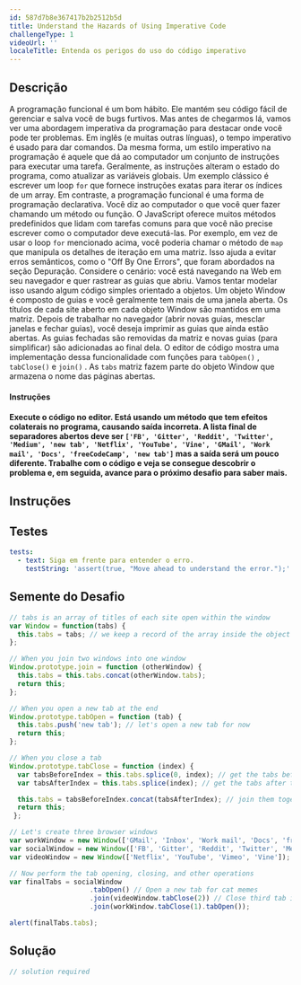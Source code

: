 ```yaml
---
id: 587d7b8e367417b2b2512b5d
title: Understand the Hazards of Using Imperative Code
challengeType: 1
videoUrl: ''
localeTitle: Entenda os perigos do uso do código imperativo
---
```


## Descrição
<section id="description"> A programação funcional é um bom hábito. Ele mantém seu código fácil de gerenciar e salva você de bugs furtivos. Mas antes de chegarmos lá, vamos ver uma abordagem imperativa da programação para destacar onde você pode ter problemas. Em inglês (e muitas outras línguas), o tempo imperativo é usado para dar comandos. Da mesma forma, um estilo imperativo na programação é aquele que dá ao computador um conjunto de instruções para executar uma tarefa. Geralmente, as instruções alteram o estado do programa, como atualizar as variáveis ​​globais. Um exemplo clássico é escrever um loop <code>for</code> que fornece instruções exatas para iterar os índices de um array. Em contraste, a programação funcional é uma forma de programação declarativa. Você diz ao computador o que você quer fazer chamando um método ou função. O JavaScript oferece muitos métodos predefinidos que lidam com tarefas comuns para que você não precise escrever como o computador deve executá-las. Por exemplo, em vez de usar o loop <code>for</code> mencionado acima, você poderia chamar o método de <code>map</code> que manipula os detalhes de iteração em uma matriz. Isso ajuda a evitar erros semânticos, como o &quot;Off By One Errors&quot;, que foram abordados na seção Depuração. Considere o cenário: você está navegando na Web em seu navegador e quer rastrear as guias que abriu. Vamos tentar modelar isso usando algum código simples orientado a objetos. Um objeto Window é composto de guias e você geralmente tem mais de uma janela aberta. Os títulos de cada site aberto em cada objeto Window são mantidos em uma matriz. Depois de trabalhar no navegador (abrir novas guias, mesclar janelas e fechar guias), você deseja imprimir as guias que ainda estão abertas. As guias fechadas são removidas da matriz e novas guias (para simplificar) são adicionadas ao final dela. O editor de código mostra uma implementação dessa funcionalidade com funções para <code>tabOpen()</code> , <code>tabClose()</code> e <code>join()</code> . As <code>tabs</code> matriz fazem parte do objeto Window que armazena o nome das páginas abertas. <h4> Instruções </h4><h4> Execute o código no editor. Está usando um método que tem efeitos colaterais no programa, causando saída incorreta. A lista final de separadores abertos deve ser <code>[&#39;FB&#39;, &#39;Gitter&#39;, &#39;Reddit&#39;, &#39;Twitter&#39;, &#39;Medium&#39;, &#39;new tab&#39;, &#39;Netflix&#39;, &#39;YouTube&#39;, &#39;Vine&#39;, &#39;GMail&#39;, &#39;Work mail&#39;, &#39;Docs&#39;, &#39;freeCodeCamp&#39;, &#39;new tab&#39;]</code> mas a saída será um pouco diferente. Trabalhe com o código e veja se consegue descobrir o problema e, em seguida, avance para o próximo desafio para saber mais. </h4></section>

## Instruções
<section id="instructions">
</section>

## Testes
<section id='tests'>

```yml
tests:
  - text: Siga em frente para entender o erro.
    testString: 'assert(true, "Move ahead to understand the error.");'

```

</section>

## Semente do Desafio
<section id='challengeSeed'>

<div id='js-seed'>

```js
// tabs is an array of titles of each site open within the window
var Window = function(tabs) {
  this.tabs = tabs; // we keep a record of the array inside the object
};

// When you join two windows into one window
Window.prototype.join = function (otherWindow) {
  this.tabs = this.tabs.concat(otherWindow.tabs);
  return this;
};

// When you open a new tab at the end
Window.prototype.tabOpen = function (tab) {
  this.tabs.push('new tab'); // let's open a new tab for now
  return this;
};

// When you close a tab
Window.prototype.tabClose = function (index) {
  var tabsBeforeIndex = this.tabs.splice(0, index); // get the tabs before the tab
  var tabsAfterIndex = this.tabs.splice(index); // get the tabs after the tab

  this.tabs = tabsBeforeIndex.concat(tabsAfterIndex); // join them together
  return this;
 };

// Let's create three browser windows
var workWindow = new Window(['GMail', 'Inbox', 'Work mail', 'Docs', 'freeCodeCamp']); // Your mailbox, drive, and other work sites
var socialWindow = new Window(['FB', 'Gitter', 'Reddit', 'Twitter', 'Medium']); // Social sites
var videoWindow = new Window(['Netflix', 'YouTube', 'Vimeo', 'Vine']); //  Entertainment sites

// Now perform the tab opening, closing, and other operations
var finalTabs = socialWindow
                    .tabOpen() // Open a new tab for cat memes
                    .join(videoWindow.tabClose(2)) // Close third tab in video window, and join
                    .join(workWindow.tabClose(1).tabOpen());

alert(finalTabs.tabs);

```

</div>



</section>

## Solução
<section id='solution'>

```js
// solution required
```
</section>
